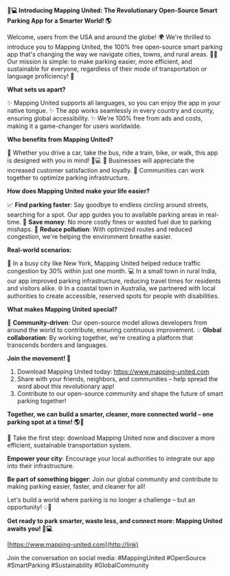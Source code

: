 **🚗💻 Introducing Mapping United: The Revolutionary Open-Source Smart Parking App for a Smarter World! 🌎**

Welcome, users from the USA and around the globe! 🌍 We're thrilled to introduce you to Mapping United, the 100% free open-source smart parking app that's changing the way we navigate cities, towns, and rural areas. 🚗👏 Our mission is simple: to make parking easier, more efficient, and sustainable for everyone, regardless of their mode of transportation or language proficiency! 💬

**What sets us apart?**

✨ Mapping United supports all languages, so you can enjoy the app in your native tongue.
✨ The app works seamlessly in every country and county, ensuring global accessibility.
✨ We're 100% free from ads and costs, making it a game-changer for users worldwide.

**Who benefits from Mapping United?**

👥 Whether you drive a car, take the bus, ride a train, bike, or walk, this app is designed with you in mind! 🚗💻
💼 Businesses will appreciate the increased customer satisfaction and loyalty.
🤝 Communities can work together to optimize parking infrastructure.

**How does Mapping United make your life easier?**

📈 **Find parking faster**: Say goodbye to endless circling around streets, searching for a spot. Our app guides you to available parking areas in real-time.
💸 **Save money**: No more costly fines or wasted fuel due to parking mishaps.
🚮 **Reduce pollution**: With optimized routes and reduced congestion, we're helping the environment breathe easier.

**Real-world scenarios:**

📍 In a busy city like New York, Mapping United helped reduce traffic congestion by 30% within just one month.
💻 In a small town in rural India, our app improved parking infrastructure, reducing travel times for residents and visitors alike.
🌐 In a coastal town in Australia, we partnered with local authorities to create accessible, reserved spots for people with disabilities.

**What makes Mapping United special?**

👥 **Community-driven**: Our open-source model allows developers from around the world to contribute, ensuring continuous improvement.
💡 **Global collaboration**: By working together, we're creating a platform that transcends borders and languages.

**Join the movement! 🌟**

1. Download Mapping United today: https://www.mapping-united.com
2. Share with your friends, neighbors, and communities – help spread the word about this revolutionary app!
3. Contribute to our open-source community and shape the future of smart parking together!

**Together, we can build a smarter, cleaner, more connected world – one parking spot at a time! 🌎💚**

📱 Take the first step: download Mapping United now and discover a more efficient, sustainable transportation system.

**Empower your city**: Encourage your local authorities to integrate our app into their infrastructure.

**Be part of something bigger**: Join our global community and contribute to making parking easier, faster, and cleaner for all!

Let's build a world where parking is no longer a challenge – but an opportunity! 💡👏

**Get ready to park smarter, waste less, and connect more: Mapping United awaits you! 🚗💻**

[https://www.mapping-united.com](http://link)

Join the conversation on social media: #MappingUnited #OpenSource #SmartParking #Sustainability #GlobalCommunity